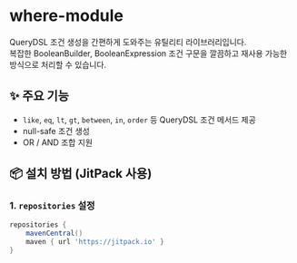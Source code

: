 # where-module

QueryDSL 조건 생성을 간편하게 도와주는 유틸리티 라이브러리입니다.  
복잡한 BooleanBuilder, BooleanExpression 조건 구문을 깔끔하고 재사용 가능한 방식으로 처리할 수 있습니다.

## ✨ 주요 기능

- `like`, `eq`, `lt`, `gt`, `between`, `in`, `order` 등 QueryDSL 조건 메서드 제공
- null-safe 조건 생성
- OR / AND 조합 지원

## 📦 설치 방법 (JitPack 사용)

### 1. `repositories` 설정

```groovy
repositories {
    mavenCentral()
    maven { url 'https://jitpack.io' }
}

